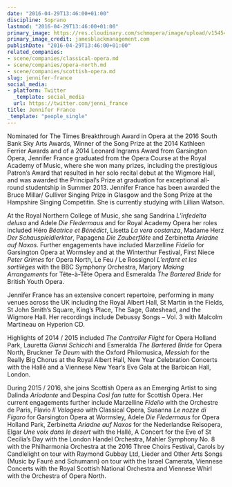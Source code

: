 ```yaml
---
date: "2016-04-29T13:46:00+01:00"
discipline: Soprano
lastmod: "2016-04-29T13:46:00+01:00"
primary_image: https://res.cloudinary.com/schmopera/image/upload/v1545409169/media/webhook-uploads/1461933943040/JF_new_sq-300x300.jpg.jpg
primary_image_credit: jamesblackmanagement.com
publishDate: "2016-04-29T13:46:00+01:00"
related_companies:
- scene/companies/classical-opera.md
- scene/companies/opera-north.md
- scene/companies/scottish-opera.md
slug: jennifer-france
social_media:
- platform: Twitter
  _template: social_media
  url: https://twitter.com/jenni_france
title: Jennifer France
_template: "people_single"
---
```


Nominated for The Times Breakthrough Award in Opera at the 2016 South Bank Sky Arts Awards, Winner of the Song Prize at the 2014 Kathleen Ferrier Awards and of a 2014 Leonard Ingrams Award from Garsington Opera, Jennifer France graduated from the Opera Course at the Royal Academy of Music, where she won many prizes, including the prestigious Patron’s Award that resulted in her solo recital debut at the Wigmore Hall, and was awarded the Principal’s Prize at graduation for exceptional all-round studentship in Summer 2013. Jennifer France has been awarded the Bruce Millar/ Gulliver Singing Prize in Glasgow and the Song Prize at the Hampshire Singing Competitin. She is currently studying with Lillian Watson.

At the Royal Northern College of Music, she sang Sandrina *L’infedelta delusa* and Adele *Die Fledermaus* and for Royal Academy Opera her roles included Héro *Béatrice et Bénédict*, Lisetta *La vera costanza*, Madame Herz *Der Schauspieldierktor*, Papagena *Die Zauberflöte* and Zerbinetta *Ariadne auf Naxos*. Further engagements have included Marzelline *Fidelio* for Garsington Opera at Wormsley and at the Winterthur Festival, First Niece *Peter Grimes* for Opera North, Le Feu / Le Rossignol *L’enfant et les sortilèges* with the BBC Symphony Orchestra, Marjory *Making Arrangements* for Tête-à-Tête Opera and Esmeralda *The Bartered Bride* for British Youth Opera.

Jennifer France has an extensive concert repertoire, performing in many venues across the UK including the Royal Albert Hall, St Martin in the Fields, St John Smith’s Square, King’s Place, The Sage, Gateshead, and the Wigmore Hall. Her recordings include Debussy Songs – Vol. 3 with Malcolm Martineau on Hyperion CD.

Highlights of 2014 / 2015 included *The Controller Flight* for Opera Holland Park, Lauretta *Gianni Schicchi* and Esmeralda *The Bartered Bride* for Opera North, Bruckner *Te Deum* with the Oxford Philomusica, *Messiah* for the Really Big Chorus at the Royal Albert Hall, New Year Celebration Concerts with the Hallé and a Viennese New Year’s Eve Gala at the Barbican Hall, London.

During 2015 / 2016, she joins Scottish Opera as an Emerging Artist to sing Dalinda *Ariodante* and Despina *Così fan tutte* for Scottish Opera. Her current engagements further include Marzelline *Fidelio* with the Orchestre de Paris, Flavio *Il Vologeso* with Classical Opera, Susanna *Le nozze di Figaro* for Garsington Opera at Wormsley, Adele *Die Fledermaus* for Opera Holland Park, Zerbinetta *Ariadne auf Naxos* for the Nederlandse Reisopera, Elgar *Une voix dans le desert* with the Hallé, A Concert for the Eve of St Cecilia’s Day with the London Handel Orchestra, Mahler Symphony No. 8 with the Philharmonia Orchestra at the 2016 Three Choirs Festival, Carols by Candlelight on tour with Raymond Gubbay Ltd, Lieder and Other Arts Songs (Music by Fauré and Schumann) on tour with the Israel Camerata, Viennese Concerts with the Royal Scottish National Orchestra and Viennese Whirl with the Orchestra of Opera North.
